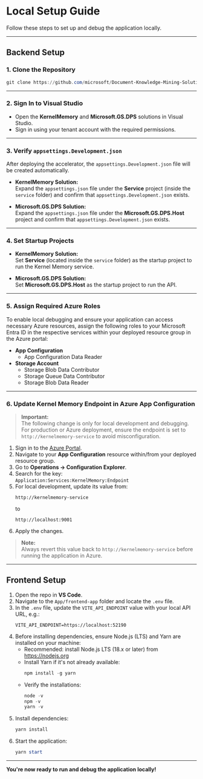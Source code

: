 # Local Setup Guide

Follow these steps to set up and debug the application locally.

---

## Backend Setup

### 1. Clone the Repository

```powershell
git clone https://github.com/microsoft/Document-Knowledge-Mining-Solution-Accelerator.git
```

---

### 2. Sign In to Visual Studio

- Open the **KernelMemory** and **Microsoft.GS.DPS** solutions in Visual Studio.
- Sign in using your tenant account with the required permissions.

---

### 3. Verify `appsettings.Development.json`

After deploying the accelerator, the `appsettings.Development.json` file will be created automatically.

- **KernelMemory Solution:**  
    Expand the `appsettings.json` file under the **Service** project (inside the `service` folder) and confirm that `appsettings.Development.json` exists.

- **Microsoft.GS.DPS Solution:**  
    Expand the `appsettings.json` file under the **Microsoft.GS.DPS.Host** project and confirm that `appsettings.Development.json` exists.

---

### 4. Set Startup Projects

- **KernelMemory Solution:**  
    Set **Service** (located inside the `service` folder) as the startup project to run the Kernel Memory service.

- **Microsoft.GS.DPS Solution:**  
    Set **Microsoft.GS.DPS.Host** as the startup project to run the API.

---

### 5. Assign Required Azure Roles

To enable local debugging and ensure your application can access necessary Azure resources, assign the following roles to your Microsoft Entra ID in the respective services within your deployed resource group in the Azure portal:

- **App Configuration**
    - App Configuration Data Reader
- **Storage Account**
    - Storage Blob Data Contributor
    - Storage Queue Data Contributor
    - Storage Blob Data Reader

---

### 6. Update Kernel Memory Endpoint in Azure App Configuration

> **Important:**  
> The following change is only for local development and debugging.  
> For production or Azure deployment, ensure the endpoint is set to `http://kernelmemory-service` to avoid misconfiguration.

1. Sign in to the [Azure Portal](https://portal.azure.com).
2. Navigate to your **App Configuration** resource within/from your deployed resource group.
3. Go to **Operations → Configuration Explorer**.
4. Search for the key:  
     `Application:Services:KernelMemory:Endpoint`
5. For local development, update its value from:
     ```
     http://kernelmemory-service
     ```
     to
     ```
     http://localhost:9001
     ```
6. Apply the changes.

> **Note:**  
> Always revert this value back to `http://kernelmemory-service` before running the application in Azure.

---

## Frontend Setup

1. Open the repo in **VS Code**.
2. Navigate to the `App/frontend-app` folder and locate the `.env` file.
3. In the `.env` file, update the `VITE_API_ENDPOINT` value with your local API URL, e.g.:
     ```
     VITE_API_ENDPOINT=https://localhost:52190
     ```
4. Before installing dependencies, ensure Node.js (LTS) and Yarn are installed on your machine:
   - Recommended: install Node.js LTS (18.x or later) from https://nodejs.org
   - Install Yarn if it's not already available:
     ```powershell
     npm install -g yarn
     ```
   - Verify the installations:
     ```powershell
     node -v
     npm -v
     yarn -v
     ```
5. Install dependencies:
     ```powershell
     yarn install
     ```
6. Start the application:
     ```powershell
     yarn start
     ```

---

**You're now ready to run and debug the application locally!**